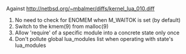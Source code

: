 Against http://netbsd.org/~mbalmer/diffs/kernel_lua_010.diff

1. No need to check for ENOMEM when M_WAITOK is set (by default)
2. Switch to the kmem(9) from malloc(9)
3. Allow 'require' of a specific module into a concrete state only once
4. Don't pollute global lua_modules list when operating with state's lua_modules
